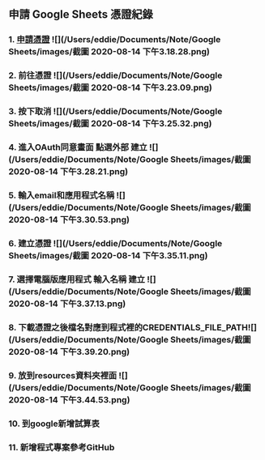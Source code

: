 ## 申請 Google Sheets 憑證紀錄

### 1. [申請憑證](https://console.developers.google.com/flows/enableapi?apiid=sheets.googleapis.com) ![](/Users/eddie/Documents/Note/Google Sheets/images/截圖 2020-08-14 下午3.18.28.png)

### 2. 前往憑證 ![](/Users/eddie/Documents/Note/Google Sheets/images/截圖 2020-08-14 下午3.23.09.png)

### 3. 按下取消 ![](/Users/eddie/Documents/Note/Google Sheets/images/截圖 2020-08-14 下午3.25.32.png)

### 4. 進入OAuth同意畫面 點選外部 建立 ![](/Users/eddie/Documents/Note/Google Sheets/images/截圖 2020-08-14 下午3.28.21.png)

### 5. 輸入email和應用程式名稱 ![](/Users/eddie/Documents/Note/Google Sheets/images/截圖 2020-08-14 下午3.30.53.png)

### 6. 建立憑證 ![](/Users/eddie/Documents/Note/Google Sheets/images/截圖 2020-08-14 下午3.35.11.png)

### 7. 選擇電腦版應用程式 輸入名稱 建立 ![](/Users/eddie/Documents/Note/Google Sheets/images/截圖 2020-08-14 下午3.37.13.png)

### 8. 下載憑證之後檔名對應到程式裡的CREDENTIALS_FILE_PATH![](/Users/eddie/Documents/Note/Google Sheets/images/截圖 2020-08-14 下午3.39.20.png)

### 9. 放到resources資料夾裡面 ![](/Users/eddie/Documents/Note/Google Sheets/images/截圖 2020-08-14 下午3.44.53.png)

### 10. 到google新增試算表

### 11. 新增程式專案參考GitHub

